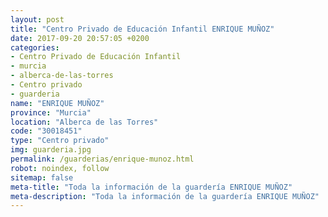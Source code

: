```yaml
---
layout: post
title: "Centro Privado de Educación Infantil ENRIQUE MUÑOZ"
date: 2017-09-20 20:57:05 +0200
categories:
- Centro Privado de Educación Infantil
- murcia
- alberca-de-las-torres
- Centro privado
- guarderia
name: "ENRIQUE MUÑOZ"
province: "Murcia"
location: "Alberca de las Torres"
code: "30018451"
type: "Centro privado"
img: guarderia.jpg
permalink: /guarderias/enrique-munoz.html
robot: noindex, follow
sitemap: false
meta-title: "Toda la información de la guardería ENRIQUE MUÑOZ"
meta-description: "Toda la información de la guardería ENRIQUE MUÑOZ"
---
```

